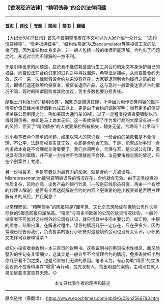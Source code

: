 ### 【香港经济法律】“精明债券”的合约法律问题

---

#### [首页](../../../..?n2566790) &nbsp;|&nbsp; [评论](../../../../../epoch-comment?n2566790) &nbsp;|&nbsp; [专题](../../../../../epoch-special?n2566790) &nbsp;|&nbsp; [禁闻](../../../../../epoch-news?n2566790) &nbsp;|&nbsp; [禁书](../../../../../books?n2566790) &nbsp;|&nbsp; [翻墙](https://github.com/gfw-breaker/nogfw/blob/master/README.md?n2566790)


<div class="post_content" id="artbody" itemprop="articleBody">
 <!-- article content begin -->
 <p>
  【大纪元6月23日讯】首先不要期望笔者在本文可以为大家介绍一众什么：“违约信贷掉期”、“债务抵押证券”、“结构性票据”以及accumulator等等投资工具的法律问题，因为其结构本身复杂，非一般人包括一般的律师所能理解，合约出了问题之时，永远对合约不理解的一方不利。
 </p>
 <p>
  于是引申出来的问题是，投资者不能依赖这些衍生工具合约的条文本身保护自己的权益，而要设法在合约订定的过程之中寻找漏洞，希望法庭接纳，从而宣告合约无效，这样一来，法律就假设合约从来没有存在，大家要退回到合约履行之前的状况，即银行退还款项给投资者，投资者退回产品。这与现时一般雷曼迷债苦主的情况不同，现时的所谓回购或其他协议，苦主多数也要分担责任。
 </p>
 <p>
  摩根士丹利发行的“精明债券”，据知亦是爆煲在即，不单因为用作债券内容的抵押债项价值已经大幅贬值到九成五以上，更是由于合约的调款写明：当有更多的信贷相关联公司倒闭之时，例如美国大通汽车(GM)，过了一定程度投资者要强制以市值赎回债券，亦即是马上血本无归。这一条款保障了作为发行商的大摩没有进一步的风险，但买了“精明债券”的人就要承担所有损失，翻身无望，合理吗？公平吗？
 </p>
 <p>
  别小看笔者两个简单的问题，如果以常人的常识看，一份合约的条款若是不合情理，不公平，法庭有权宣告其无效，亦即是合约会无效。于是，能否成功争辩一合约条款本身是不合理就变得重要了。我们亦须明白，合理与否，是公说公有理，婆说婆有理的事情，并不是一方指控不合理就是不合理。法庭要审视全面的情况，只在个别案件上考虑。
 </p>
 <p>
  另一说得最多，也是笔者认为最有力的论据，就是合约一方被误导。Misrepresentation能够证明被误导的情况存在，合约就会无效。由于这类投资的性质复杂，风险亦高，出售产品的银行代表（一般是前线职员召客，再由一个有牌的代理人解说）是否有全面透彻解说合约的内容？更重要的是小投资者是否明白理解有关的风险，并且同意？
 </p>
 <p>
  以常理而论，“精明债券”的回报只是7厘年息，这比全无风险放在保险公司作长期存款的5厘息回报只属略高。“精债”与百多间欧美的公司的信贷情况挂钩，一般的投资者不可能对这些境外的公司有认识，就只信其中多间主要公司，如汇控、中银的信誉，结果出事。在解说过程中，误导的情况几乎一定存在，只在乎多少，因为常理已经告诉我们，负责售卖的银行小职员对这些境外公司也没有太认识，小职员又怎样可以解释得清？
 </p>
 <p>
  据知小投资者会收到一本三百页的说明书。这些说明书的用词技术性很高，而风险警告的字句有非常细少，这其实是一般典型不合情理合约的情况，免责条款细小到你几乎看不到之类，也是经常被判无效的原因。笔者认为，有心协助“精债”的立法会议员不应等待事件“曝煲”再行动，应先发制人，找出明显的案情，主动现在就入禀法庭要求宣告其无效。◇
  <font color="#ffffff">
   (http://www.dajiyuan.com)
  </font>
  <br/>
  <center>
   <font class="GY13">
    本文只代表作者的观点和陈述
   </font>
  </center>
 </p>
 <!-- article content end -->
 <div id="below_article_ad">
 </div>
</div>


---

原文链接（需翻墙）：https://www.epochtimes.com/gb/9/6/23/n2566790.htm